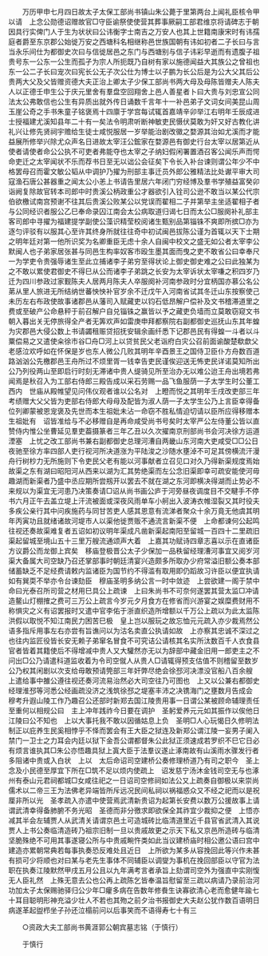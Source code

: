 <!-- { "loadSidebar": true } -->
　　万历甲申七月四日故太子太保工部尚书镇山朱公薨于里第两台上闻礼臣核令甲以请　上念公勋德诏赠故官□守臣谕祭使使营其葬事厥嗣工部君维京将请碑志于朝因具行实俾门人于生为状状曰公讳衡字士南吉之万安人也其上世籍南康宋时有讳孺庭者爵至东京郡公始徙万安之西塘科名相继称邑世族国朝有讳如初者二子长曰与言当永乐间仕为都御史次曰与信徙居邑之东门与西塘别与信子讳彩早逝而有遗腹子祖贵号东一公东一公生而孤孑为宗人所扼既乃自树有家以施德闻益大其族公之曾祖也东一公二子长曰宠次曰宪长公无子次公仕为博士以子鹏为长公后是为公大父其后公贵两大父及父皆赠资德大夫正治上卿太子少保工部尚书两大母及母陈皆赠夫人陈夫人以正德壬申生公于庆元里舍有羣盘空回翔舍上邑人善星者卜曰大贵与刘忠宣公同法太公弗敢信也公生有异质出就外传日诵数千言年十一补邑弟子文词女间美昆山周玉崖公奇之手书朱童子铭褒焉十四廪于学宫每试辄首嘉靖辛卯举江右明年壬辰成进士授福建尤溪知县年二十有一矣法令明肃听断神敏吏民慑伏莫敢为奸又好古教化讲礼兴让修先贤祠宇赡给生徒士咸悦服居一岁举能治剧改徽之婺源其治如尤溪而才能益展所修举兴除尤众声名日进故太宰汪公鋐家在婺源邑有御史行台太宰以居第近从使者请使者命公公执不可吏者弗能夺也太宰之子纳妇假闲署置酒召客公闻乐声而愕命吏迁之太宰闻状不乐而荐书日至无以诎公会征矣下令长入补台谏则谓公年少不中格罢母召而霍文敏公韬从中调护乃擢为刑部主事迁员外郎公雅精法比处谳平审大司寇渔石唐公甚器重之闻太公小恙上书请告里居六年闭门穷经博及羣书学殖益富癸卯诣阙复除故官转本司郎中时贵溪公柄政重公才器欲引入铨司公逊不敢当以某公代宗伯欲檄试南宫预谢不往其后贵溪公败某公以党误而翟相二子并第举主坐适翟相子者与公同经识者服公乙巳奉命录囚江南会太公病取道归谒七日而太公□服阕补礼部主客司郎中寻擢为福建提学副使公藻识精莹校阅诸生甄别品第锱铢不爽即所摈□亦为逐匀评驳有以服其心至许其终身所就往往奇中初试闽邑拔陈公谨为首辄以天下士期之明年廷对第一他所识奖为名卿重臣无虑十余人自闽中校文之盛无如公者太宰李公默闽人也子弟家居张甚与同邑生构率奴客市殴生墨其面而曳之吏不敢省公曰幸奉尺一为学吏令贵强辱诸生至此立捕诸李子弟穷至得状论上御史御史难之公曰此独某为之不敢以累使君御史不得巳从公而诸李子弟跳之长安为太宰诉状太宰嗛之积四岁乃迁为四川参政过家觐陈夫人居两月陈夫人卒服阕补河南参政时分宜柄国亦慕公名公苐从里人旅进无所结纳世蕃怏怏补官岁余不迁戊午入河南省试其冬迁山东按察使己未历左右布政使故事诸郡邑从藩司入赋藏吏以钧石低昂解户偿补及文书稽滞道里之费或至破产公命悬秤于前召解户自兑锱铢之赢皆以予之藏吏负墙而立莫敢窃窥文书朝入暮出关无停旅得全产者无筭欢声如雷庚申拜都察院右副都御史巡抚山东其年蝗为灾郡邑大侵公数上书请蠲租赈贷招抚安辑余画纤悉下记郡邑民有得蝗一斗者以斗粟偿易之又遣使籴徐市谷□舟□河上以贷贫民父老诣府白灾公召前面谕酸楚欷歔父老感泣欢呼如在怀保是岁也东人微公几败其明年辛酉景王之国侍卫臣仆方舟数百道路汹汹公先檄郡邑王舟所过不烦里胥一钱幸告吏民谨俟迎送无怖吏民详诺莫知所出公乃列役两山至即启行时刻无滞诸中贵人缇骑见所至治办无以难公迨王舟出境若弗闻焉是秋召入为工部右侍郎三殿告成以采石劳赐一品飞鱼服荫一子太学生时公董工西内　世庙从殿帷望见问伟仪观者谁以公名对　上瞪而悦之其明年壬戌改吏部三年考绩赠大父父皆为吏部右侍郎大母母及配皆为淑人荫一子太学生公乃上言臣幸得备位列卿蒙被恩宠褒及先世而本生祖妣未沾一命窃不胜私情迫切请以臣所应得移赠本生祖妣有　诏皆准给与不必移赠自是再命咸受尚书号矣时太宰严公左侍董公皆以直赞侍内惟公坐曹延见羣吏葢摄篆者三年乙丑以久次擢南京刑部尚书会河决徐方运道湮塞　上忧之改工部尚书兼右副都御史总理河漕自两畿山东河南大吏咸受□□公日夜驰至徐方率四部人吏行视河所决道涨为平陆浚之沙随水壅淖不可足其傍横流汗漫舟行树杪力无所施则下令吏民父老有能以河事献者立召见口对久乃得新渠规度焉始故渠之东有湖曰昭阳河从西来以湖为汇其势绝渠而左公念旧渠即幸可疏安能使河毋趣湖而新渠者乃盛中丞应期所尝剏开以罢去不就在湖之东河即横决得湖而止势必不来规以为渠宜无河患乃决策奏请□诏从尚书画公庐于河旁昼夜调度目不交睷手不停书六月正午去盖立堤上汗流被面或深夜风雨单车小舸出入波涛衣帷湿裂又其时役夫多疾公亲行其中问疾施药与同甘苦吏人感其恩意有流涕者聚众十余万竟无他虞其明年丙寅功且就绪诸故河堤市人以渠他徙贾贩不通流言新渠不便　上命都谏何公起鸣往视还奏故渠难复者五诏如初议明年渠成凡凿新渠起南阳至留城一百四十二里疏旧渠起留城至境山五十三里万艘流通颂声大着　上嘉其功赋诗四章志喜以示在直诸臣方议爵公而龙御上宾矣　移庙登极晋公太子少保加一品秩留经理漕河事宜又阅岁河渠大备属大司空缺乃召还掌部事时朝廷清宴兴造颇多所取办少府常溢旧额公奏本部储蓄缺乏不足经费请敕内监诸臣为国节约不得滥有取用即仍蹈故习许臣以便宜执请如有巽耎不举亦令台谏劾臣　穆庙圣明多纳公言一时中敛迹　上尝欲建一阁于禁中命曰光泰召所司营之材用巳具公上疏谏　上曰朱尚书不可奈何遂罢其营太监□冲请造鳌山灯棚搉之费可三万公上疏言今岁元夕月食方在修省而兴游宴之娱糜费财用不称惧灾之义有诏罢报时又遣中官李佑于浙直织造所增额以千万公上疏以为此太监陈洪假以取悦不知江南民力困苦巳极　皇上岂以服玩之故忘恤元元疏入亦少裁焉然公语多指斥用事左右亦尝有旨谯问以为沽名卖直公执请如故　上亦察其忠诚不深过之也往内监匠役皆长安无赖子弟窜名冒食不可究诘公请核其名实所汰数百千人衣食县官者皆着其籍使后不得增减中贵人又大驩然亦无以为辞部中藏金旧用一郎吏主之不问出□公乃请遣科道监收着为令司空僦人从贵人□请辄得预支估值不则稽留至数岁公乃权其闲剧以次支给毋敢预请筦部三年奸弊尽绝会徐邳河决漂没官船八百余艘　上遣给事中雒公遵往视还奏河流易治然必大司空往乃可图也　上又以公兼右都御史经理淮邳等河悉公经画疏没济之浅筑徐邳之堤塞丰沛之决镌海门之壅数月告成会　穆考升遐山陵工作乃趣召公还部时新郑去国江陵贵用事一日谓公某被顾命辅理责任至重何以相规公曰　主上冲年践祚今日要在调护　圣躬爱养元元如其振作以俟他日江陵曰公不知也　上以大事托我不敢以因循姑息上负　圣明□人心玩愒日久修明法制正以庇养生民奚相悖乎不怿而罢会有王大臣之狱连及新郑公谓江陵一妄男子阑入禁门一卫士之力耳会内廷以狱下金吾公谓都督朱公此狱正须速成若罗织不巳它日必有烦言谁执其□朱公亦悟趣具狱上寘大臣于法羣议遂止涿南故有山溪雨水骤发行者多阻诸中贵或入白状　上以　太后命诏司空建桥公奏修理桥道乃有司之职今　圣上念及小民德至厚宜下所在□筑不足以烦内使疏上　诏发慈宁汤沐金钱司空无与也涿州有泰山元君祠都城□女咸往祀之一日诏司空修祠如法公又上疏奏自御极以来崇尚儒术以二帝三王为法佛老异端皆所斥远况民间私祠以祸福惑众又不经之祀而以是祝厘非所以光　圣孝疏入亦遣中使营焉武清新贵诏为起第长安费以数万公援故事上请谓武清幸得备肺腑不务光昭　圣德而非分徼求即欲保全其祚宜少裁抑之便　上悟亦减其半会左辅贾人从武清关请谓京邑土可造城砖比临清道里近千县官省武清入其说贾人上书公奏临清造砖乃祖宗旧制一旦以贵戚故更之示天下私又京邑所造砖与临清坚脆殊绝不可用其事遂寝公所与中贵戚畹忤类如此当议建桥庙时相公邀公语曰宫中建造亦累朝常典若每事执奏恐反难处且近日　上所欲为某多从容挽回此等兴作未甚有损可少将顺也对曰某与老先生事体不同辅臣以调燮为事机在挽回部臣以守官为法职在执奏江陵默然甲戌五月公且以九年满考言者承旨上劾谓司空外为强直中实刚愎无人臣礼然　上殊无意去公也公再上疏陈乞皆奉温旨慰留至三疏以病请乃录前治河功加太子太保赐驰驿归公少年□癯多病在告数年修飬生诀寡欲清心老而愈健年踰七十耳目聪明形神充溢少壮人不若也其歾之前夕治书报御史大夫赵公犹作数百语明日病遂革起盥栉坐子孙还泣榻前问以后事笑而不语得寿七十有三 

　　○资政大夫工部尚书黄涯郭公朝宾墓志铭（于慎行） 

　　于慎行 

